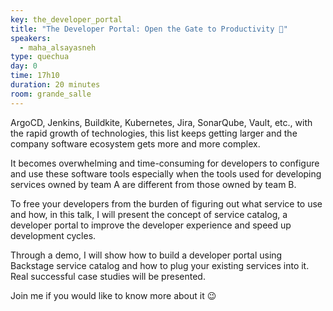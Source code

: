 ```yaml
---
key: the_developer_portal
title: "The Developer Portal: Open the Gate to Productivity 🚀"
speakers:
  - maha_alsayasneh
type: quechua
day: 0
time: 17h10
duration: 20 minutes
room: grande_salle
---
```


ArgoCD, Jenkins, Buildkite, Kubernetes, Jira, SonarQube, Vault, etc., with the rapid growth of technologies, this list keeps getting larger and the company software ecosystem gets more and more complex.

It becomes overwhelming and time-consuming for developers to configure and use these software tools especially when the tools used for developing services owned by team A are different from those owned by team B.

To free your developers from the burden of figuring out what service to use and how, in this talk, I will present the concept of service catalog, a developer portal to improve the developer experience and speed up development cycles.

Through a demo, I will show how to build a developer portal using Backstage service catalog and how to plug your existing services into it. Real successful case studies will be presented.

Join me if you would like to know more about it 😉